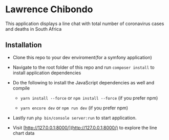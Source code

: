 # Lawrence Chibondo

This application displays a line chat with total number of coronavirus cases and deaths in South Africa 

## Installation

- Clone this repo to your dev enviroment(for a symfony application)

- Navigate to the root folder of this repo and run `composer install` to install application dependencies

- Do the following to install the JavaScript dependencies as well and compile

	* `yarn install --force` or `npm install --force` (if you prefer npm)
 
 	* `yarn encore dev` or `npm run dev` (if you prefer npm)

- Lastly run `php bin/console server:run` to start application.

- Visit [http://127.0.0.1:8000/](http://127.0.0.1:8000/) to explore the line chart data
